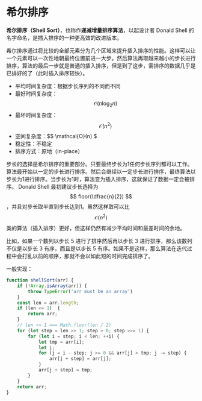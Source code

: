 # 希尔排序

**希尔排序（Shell Sort）**，也称作**递减增量排序算法**，以起设计者 Donald Shell 的名字命名，是插入排序的一种更高效的改进版本。

希尔排序通过将比较的全部元素分为几个区域来提升插入排序的性能。这样可以让一个元素可以一次性地朝最终位置前进一大步。然后算法再取越来越小的步长进行排序，算法的最后一步就是普通的插入排序，但是到了这步，需排序的数据几乎是已排好的了（此时插入排序较快）。

* 平均时间复杂度：根据步长序列的不同而不同
* 最好时间复杂度：$$ \mathcal{O}({n}\log_{2}{n}) $$
* 最坏时间复杂度：$$ \mathcal{O}({n}^{2}) $$
* 空间复杂度：$$ \mathcal{O}(n) $
* 稳定性：不稳定
* 排序方式：原地（in-place）

步长的选择是希尔排序的重要部分。只要最终步长为1任何步长序列都可以工作。算法最开始以一定的步长进行排序。然后会继续以一定步长进行排序，最终算法以步长为1进行排序。当步长为1时，算法变为插入排序，这就保证了数据一定会被排序。 Donald Shell 最初建议步长选择为 $$ floor(\dfrac{n}{2}) $$，并且对步长取半直到步长达到1。虽然这样取可以比 $$ \mathcal{O}(n^{2}) $$ 类的算法（插入排序）更好，但这样仍然有减少平均时间和最差时间的余地。

比如，如果一个数列以步长 5 进行了排序然后再以步长 3 进行排序，那么该数列不仅是以步长 3 有序，而且是以步长 5 有序。如果不是这样，那么算法在迭代过程中会打乱以前的顺序，那就不会以如此短的时间完成排序了。

一般实现：

```js
function shellSort(arr) {
    if (!Array.isArray(arr)) {
        throw TypeError('arr must be an array')
    }
    const len = arr.length;
    if (len <= 1)  {
        return arr;
    }
    // len >> 1 === Math.floor(len / 2)
    for (let step = len >> 1; step > 0; step >>= 1) {
        for (let i = step; i < len; ++i) {
            let tmp = arr[i];
            let j;
            for (j = i - step; j >= 0 && arr[j] > tmp; j -= step) {
                arr[j + step] = arr[j];
            }
            arr[j + step] = tmp;
        }
    }
    return arr;
}
```



